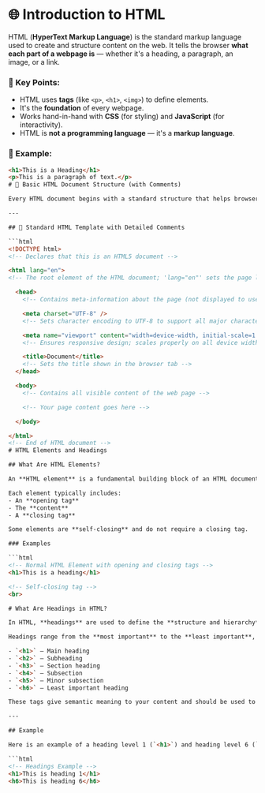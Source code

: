 # 🌐 Introduction to HTML

HTML (**HyperText Markup Language**) is the standard markup language used to create and structure content on the web. It tells the browser **what each part of a webpage is** — whether it's a heading, a paragraph, an image, or a link.

### 🔎 Key Points:
- HTML uses **tags** (like `<p>`, `<h1>`, `<img>`) to define elements.
- It's the **foundation** of every webpage.
- Works hand-in-hand with **CSS** (for styling) and **JavaScript** (for interactivity).
- HTML is **not a programming language** — it's a **markup language**.

### 📘 Example:
```html
<h1>This is a Heading</h1>
<p>This is a paragraph of text.</p>
# 🧱 Basic HTML Document Structure (with Comments)

Every HTML document begins with a standard structure that helps browsers interpret and render the content properly.

---

## 📄 Standard HTML Template with Detailed Comments

```html
<!DOCTYPE html>
<!-- Declares that this is an HTML5 document -->

<html lang="en">
<!-- The root element of the HTML document; 'lang="en"' sets the page language to English -->

  <head>
    <!-- Contains meta-information about the page (not displayed to users) -->

    <meta charset="UTF-8" />
    <!-- Sets character encoding to UTF-8 to support all major characters/symbols -->

    <meta name="viewport" content="width=device-width, initial-scale=1.0" />
    <!-- Ensures responsive design; scales properly on all device widths -->

    <title>Document</title>
    <!-- Sets the title shown in the browser tab -->
  </head>

  <body>
    <!-- Contains all visible content of the web page -->

    <!-- Your page content goes here -->

  </body>

</html>
<!-- End of HTML document -->
# HTML Elements and Headings

## What Are HTML Elements?

An **HTML element** is a fundamental building block of an HTML document. It consists of a **pair of tags** that enclose content. These tags define the **type and properties** of the content.

Each element typically includes:
- An **opening tag**
- The **content**
- A **closing tag**

Some elements are **self-closing** and do not require a closing tag.

### Examples

```html
<!-- Normal HTML Element with opening and closing tags -->
<h1>This is a heading</h1>

<!-- Self-closing tag -->
<br>

# What Are Headings in HTML?

In HTML, **headings** are used to define the **structure and hierarchy** of the content on a web page. They help organize the content and improve **readability** for both users and search engines.

Headings range from the **most important** to the **least important**, using six levels:

- `<h1>` – Main heading
- `<h2>` – Subheading
- `<h3>` – Section heading
- `<h4>` – Subsection
- `<h5>` – Minor subsection
- `<h6>` – Least important heading

These tags give semantic meaning to your content and should be used to reflect the content structure logically.

---

## Example

Here is an example of a heading level 1 (`<h1>`) and heading level 6 (`<h6>`):

```html
<!-- Headings Example -->
<h1>This is heading 1</h1>
<h6>This is heading 6</h6>


